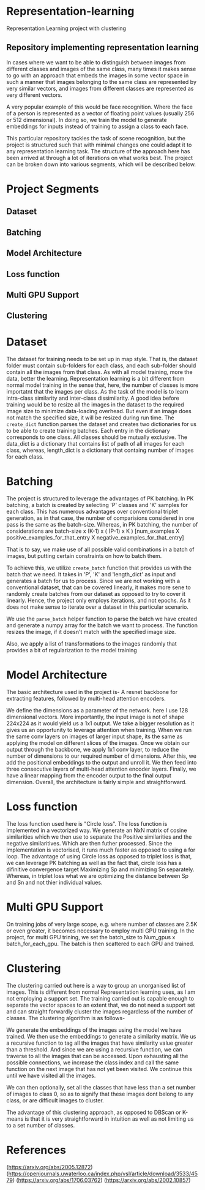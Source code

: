 # Representation-learning
Representation Learning project with clustering

## Repository implementing representation learning
In cases where we want to be able to distinguish between images from different classes and images of the same class, many times it makes sense to go with an approach that embeds the images in some vector space in such a manner that images belonging to the same class are represented by very similar vectors, and images from different classes are represented as very different vectors.

A very popular example of this would be face recognition. Where the face of a person is represented as a vector of floating point values (usually 256 or 512 dimensional). In doing so, we train the model to generate embeddings for inputs instead of training to assign a class to each face.

This particular repository tackles the task of scene recognition, but the project is structured such that with minimal changes one could adapt it to any representation learning task. The structure of the approach here has been arrived at through a lot of iterations on what works best. The project can be broken down into various segments, which will be described below.

# Project Segments
## Dataset
## Batching
## Model Architecture
## Loss function
## Multi GPU Support
## Clustering

# Dataset
The dataset for training needs to be set up in map style. That is, the dataset folder must contain sub-folders for each class, and each sub-folder should contain all the images from that class. As with all model training, more the data, better the learning. Representation learning is a bit different from normal model training in the sense that, here, the number of classes is more importatnt that the images per class. As the task of the model is to learn intra-class similarity and inter-class dissimilarity.
A good idea before training would be to resize all the images in the dataset to the required image size to minimize data-loading overhead. But even if an image does not match the specified size, it will be resized during run time.
The `create_dict` function parses the dataset and creates two dictionaries for us to be able to create training batches. Each entry in the dictionary corresponds to one class. All classes should be mutually exclusive. The data_dict is a dictionary that contains list of path of all images for each class, whereas, length_dict is a dictionary that containg number of images for each class.

# Batching
The project is structured to leverage the advantages of PK batching. In PK batching, a batch is created by selecting 'P' classes and 'K' samples for each class. This has numerous advantages over conventional triplet generation, as in that case, the number of comparisions considered in one pass is the same as the batch-size. Whereas, in PK batching, the number of considerations are 
batch-size x (K-1) x ( (P-1) x K )
[num_examples X positive_examples_for_that_entry X negative_examples_for_that_entry]

That is to say, we make use of all possible valid combinations in a batch of images, but putting certain constraints on how to batch them.

To achieve this, we utilize `create_batch` function that provides us with the batch that we need. It takes in 'P', 'K' and 'length_dict' as input and generates a batch for us to process. Since we are not working with a conventional dataset, that can be covered linearly, it makes more sene to randomly create batches from our dataset as opposed to try to cover it linearly. Hence, the project only employs iterations, and not epochs. As it does not make sense to iterate over a dataset in this particular scenario.

We use the `parse_batch` helper function to parse the batch we have created and generate a numpy array for the batch we want to process. The function resizes the image, if it doesn't match with the specified image size.

Also, we apply a list of transformations to the images randomly that provides a bit of regularization to the model training

# Model Architecture
The basic architecture used in the project is-
A resnet backbone for extracting features, followed by multi-head attention encoders.

We define the dimensions as a parameter of the network. here I use 128 dimensional vectors. More importantly, the input image is not of shape 224x224 as it would yield us a 1x1 output. We take a bigger resolution as it gives us an opportunity to leverage attention when training.
When we run the same conv layers on images of larger input shape, its the same as applying the model on different slices of the images. Once we obtain our output through the backbone, we apply 1x1 conv layer, to reduce the number of dimensions to our required number of dimensions. After this, we add the positional embeddings to the output and unroll it. We then feed into three consecutive layers of multi-head attention encoder layers. Finally, we have a linear mapping from the encoder output to the final output dimension.
Overall, the architecture is fairly simple and straightforward.

# Loss function
The loss function used here is "Circle loss". The loss function is implemented in a vectorized way. We generate an NxN matrix of cosine similarities which we then use to separate the Positive similarities and the negative similaritives. Which are then futher processed. Since the implementation is vectorised, it runs much faster as opposed to using a for loop.
The advantage of using Circle loss as opposed to triplet loss is that, we can leverage PK batching as well as the fact that, circle loss has a difinitive convergence target Maximizing Sp and minimizing Sn separately. Whereas, in triplet loss what we are optimizing the distance between Sp and Sn and not thier individual values.

# Multi GPU Support
On training jobs of very large scope, e.g. where number of classes are 2.5K or even greater, it becomes necessary to employ multi GPU training. In the project, for multi GPU trining, we set the batch_size to Num_gpus x batch_for_each_gpu. The batch is then scattered to each GPU and trained.

# Clustering
The clustering carried out here is a way to group an unorganised list of images. This is different from normal Representation learning uses, as I am not employing a support set. The training carried out is capable enough to separate the vector spaces to an extent that, we do not need a support set and can straight forwardly cluster the images regardless of the number of classes.
The clustering algorithm is as follows-

We generate the embeddings of the images using the model we have trained.
We then use the embeddings to generate a similarity matrix.
We us a recursive function to tag all the images that have similarity value greater than a threshold. And since we are using a recursive function, we can traverse to all the images that can be accessed.
Upon exhausting all the possible connections, we increase the class index and call the same function on the next image that has not yet been visited.
We continue this until we have visited all the images.

We can then optionally, set all the classes that have less than a set number of images to class 0, so as to signify that these images dont belong to any class, or are difficult images to cluster.

The advantage of this clustering approach, as opposed to DBScan or K-means is that it is very straightforward in intuition as well as not limiting us to a set number of classes.

# References

(https://arxiv.org/abs/2005.12872)
(https://openjournals.uwaterloo.ca/index.php/vsl/article/download/3533/4579)
(https://arxiv.org/abs/1706.03762)
(https://arxiv.org/abs/2002.10857)
